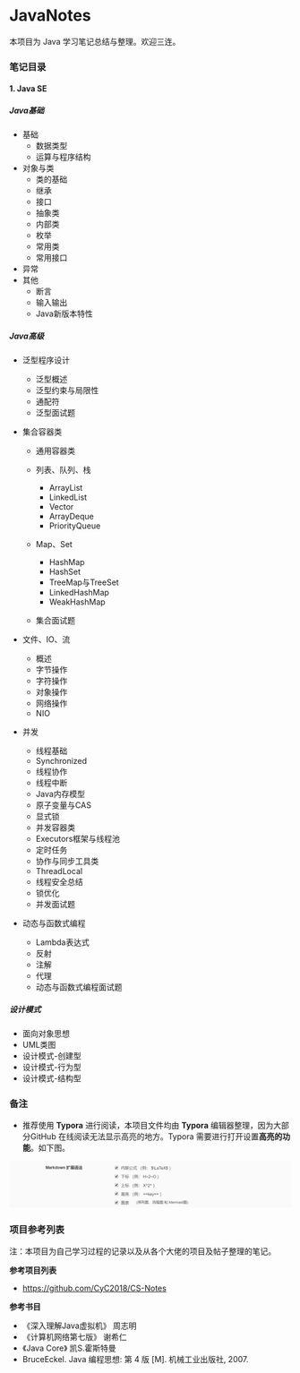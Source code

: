 # JavaNotes

本项目为 Java 学习笔记总结与整理。欢迎三连。



### 笔记目录

#### 1. Java SE

##### Java基础

- 基础
    - 数据类型
    - 运算与程序结构
- 对象与类
    - 类的基础
    - 继承
    - 接口
    - 抽象类
    - 内部类
    - 枚举
    - 常用类
    - 常用接口
- 异常
- 其他
    - 断言
    - 输入输出
    - Java新版本特性

##### Java高级

- 泛型程序设计

    - 泛型概述
    - 泛型约束与局限性
    - 通配符
    - 泛型面试题

- 集合容器类

    - 通用容器类
    - 列表、队列、栈
        - ArrayList
        - LinkedList
        - Vector
        - ArrayDeque
        - PriorityQueue

    - Map、Set
        - HashMap
        - HashSet
        - TreeMap与TreeSet
        - LinkedHashMap
        - WeakHashMap

    - 集合面试题

- 文件、IO、流

    - 概述
    - 字节操作
    - 字符操作
    - 对象操作
    - 网络操作
    - NIO

- 并发

    - 线程基础
    - Synchronized
    - 线程协作
    - 线程中断
    - Java内存模型
    - 原子变量与CAS
    - 显式锁
    - 并发容器类
    - Executors框架与线程池 
    - 定时任务
    - 协作与同步工具类
    - ThreadLocal
    - 线程安全总结
    - 锁优化
    - 并发面试题

- 动态与函数式编程

    - Lambda表达式
    - 反射
    - 注解
    - 代理
    - 动态与函数式编程面试题

##### 设计模式

- 面向对象思想
- UML类图
- 设计模式-创建型
- 设计模式-行为型
- 设计模式-结构型





### 备注

- 推荐使用 **Typora** 进行阅读，本项目文件均由 **Typora** 编辑器整理，因为大部分GitHub 在线阅读无法显示高亮的地方。Typora 需要进行打开设置**高亮的功能**。如下图。

![image-20191205192232182](assets/image-20191205192232182.png)





### 项目参考列表

注：本项目为自己学习过程的记录以及从各个大佬的项目及帖子整理的笔记。

**参考项目列表**

- https://github.com/CyC2018/CS-Notes


**参考书目**
- 《深入理解Java虚拟机》 周志明
- 《计算机网络第七版》 谢希仁
- 《Java Core》 凯S.霍斯特曼
- BruceEckel. Java 编程思想: 第 4 版 [M]. 机械工业出版社, 2007.



